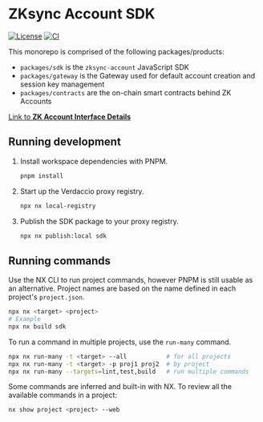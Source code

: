 # ZKsync Account SDK

[![License](https://img.shields.io/badge/license-MIT-blue)](LICENSE-MIT)
[![CI](https://github.com/matter-labs/zksync-account-sdk/actions/workflows/ci.yml/badge.svg)](https://github.com/matter-labs/zksync-account-sdk/actions/workflows/ci.yml)

This monorepo is comprised of the following packages/products:

- `packages/sdk` is the `zksync-account` JavaScript SDK
- `packages/gateway` is the Gateway used for default account creation
    and session key management
- `packages/contracts` are the on-chain smart contracts behind ZK Accounts

[Link to **ZK Account Interface Details**](https://matterlabs.notion.site/ZK-Account-Interface-Details-0c15bbcb90dc466ca826b57aa24d3a69)

## Running development

1. Install workspace dependencies with PNPM.

    ```bash
    pnpm install
    ```

2. Start up the Verdaccio proxy registry.

    ```bash
    npx nx local-registry
    ```

3. Publish the SDK package to your proxy registry.

    ```bash
    npx nx publish:local sdk
    ```

## Running commands

Use the NX CLI to run project commands, however PNPM is still usable as an
alternative.
Project names are based on the name defined in each project's `project.json`.

```bash
npx nx <target> <project>
# Example
npx nx build sdk
```

To run a command in multiple projects, use the `run-many` command.

```bash
npx nx run-many -t <target> --all           # for all projects
npx nx run-many -t <target> -p proj1 proj2  # by project
npx nx run-many --targets=lint,test,build   # run multiple commands
```

Some commands are inferred and built-in with NX.
To review all the available commands in a project:

```bash
nx show project <project> --web
```
